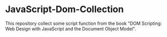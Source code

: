 # JavaScript-Dom-Collection
This repository collect some script function from the book "DOM Scripting: Web Design with JavaScript and the Document Object Model".
